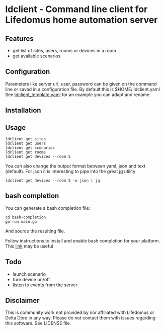 # ldclient - Command line client for Lifedomus home automation server

## Features
- get list of sites, users, rooms or devices in a room
- get available scenarios

## Configuration
Parameters like server url, user, password can be given on the command line or saved in a configuration file. By default this is $HOME/.ldclient.yaml
See [ldclient_template.yaml](ldclient_template.yaml) for an example you can adapt and rename.

## Installation

## Usage

```
ldclient get sites
ldclient get users
ldclient get scenarios
ldclient get rooms
ldclient get devices --room 5
```

You can also change the output format between yaml, json and text (default). For json it is interesting to pipe into the great [jq](https://stedolan.github.io/jq/) utility 

```
ldclient get devices --room 5 -o json | jq
```

## bash completion

You can generate a bash completion file:

```
cd bash-completion
go run main.go
```

And source the resulting file.

Follow instructions to install and enable bash completion for your platform. 
This [link](https://github.com/bobthecow/git-flow-completion/wiki/Install-Bash-git-completion) may be useful 

## Todo
- launch scenario
- turn device on/off
- listen to events from the server

## Disclaimer

This is community work not provided by nor affiliated with Lifedomus or Delta Dore in any way. Please do not contact them with issues regarding this software. See LICENSE file.
